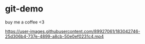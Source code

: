 # git-demo
buy me a coffee <3

https://user-images.githubusercontent.com/89927061/183042746-25d306b4-737e-4899-a8cb-50e0ef0231c4.mp4

